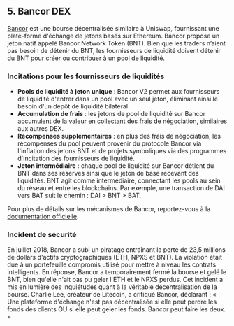 ## 5. Bancor DEX

[Bancor](https://www.bancor.network/) est une bourse décentralisée similaire à Uniswap, fournissant une plate-forme d'échange de jetons basés sur Ethereum. Bancor propose un jeton natif appelé Bancor Network Token (BNT). Bien que les traders n’aient pas besoin de détenir du BNT, les fournisseurs de liquidité doivent détenir du BNT pour créer ou contribuer à un pool de liquidité.

### Incitations pour les fournisseurs de liquidités

- **Pools de liquidité à jeton unique** : Bancor V2 permet aux fournisseurs de liquidité d'entrer dans un pool avec un seul jeton, éliminant ainsi le besoin d'un dépôt de liquidité bilatéral.
- **Accumulation de frais** : les jetons de pool de liquidité sur Bancor accumulent de la valeur en collectant des frais de négociation, similaires aux autres DEX.
- **Récompenses supplémentaires** : en plus des frais de négociation, les récompenses du pool peuvent provenir du protocole Bancor via l'inflation des jetons BNT et de projets symboliques via des programmes d'incitation des fournisseurs de liquidité.
- **Jeton intermédiaire** : chaque pool de liquidité sur Bancor détient du BNT dans ses réserves ainsi que le jeton de base recevant des liquidités. BNT agit comme intermédiaire, connectant les pools au sein du réseau et entre les blockchains. Par exemple, une transaction de DAI vers BAT suit le chemin : DAI > BNT > BAT.

Pour plus de détails sur les mécanismes de Bancor, reportez-vous à la [documentation officielle](https://support.bancor.network/hc/en-us/sections/360000256751-Bancor-Network).

### Incident de sécurité

En juillet 2018, Bancor a subi un piratage entraînant la perte de 23,5 millions de dollars d'actifs cryptographiques (ETH, NPXS et BNT). La violation était due à un portefeuille compromis utilisé pour mettre à niveau les contrats intelligents. En réponse, Bancor a temporairement fermé la bourse et gelé le BNT, bien qu'elle n'ait pas pu geler l'ETH et le NPXS perdus. Cet incident a mis en lumière des inquiétudes quant à la véritable décentralisation de la bourse. Charlie Lee, créateur de Litecoin, a critiqué Bancor, déclarant : « Une plateforme d'échange n'est pas décentralisée si elle peut perdre les fonds des clients OU si elle peut geler les fonds. Bancor peut faire les deux. »